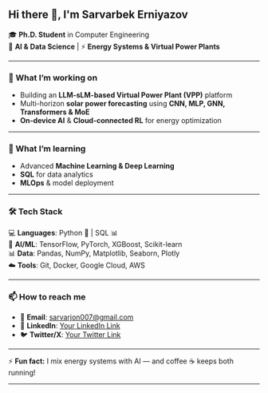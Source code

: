 ## Hi there 👋, I'm Sarvarbek Erniyazov  

🎓 **Ph.D. Student** in Computer Engineering  
🤖 **AI & Data Science** | ⚡ **Energy Systems & Virtual Power Plants**  

---

### 🔭 What I’m working on
- Building an **LLM-sLM-based Virtual Power Plant (VPP)** platform  
- Multi-horizon **solar power forecasting** using **CNN, MLP, GNN, Transformers & MoE**  
- **On-device AI** & **Cloud-connected RL** for energy optimization  

---

### 🌱 What I’m learning
- Advanced **Machine Learning & Deep Learning**  
- **SQL** for data analytics  
- **MLOps** & model deployment  

---

### 🛠 Tech Stack
💻 **Languages**: Python 🐍 | SQL 📊  
🔬 **AI/ML**: TensorFlow, PyTorch, XGBoost, Scikit-learn  
📊 **Data**: Pandas, NumPy, Matplotlib, Seaborn, Plotly  
☁️ **Tools**: Git, Docker, Google Cloud, AWS  

---

### 📫 How to reach me
- 📧 **Email**: sarvarjon007@gmail.com  
- 💼 **LinkedIn**: [Your LinkedIn Link](#)  
- 🐦 **Twitter/X**: [Your Twitter Link](#)  

---

⚡ **Fun fact:** I mix energy systems with AI — and coffee ☕ keeps both running!  

---
